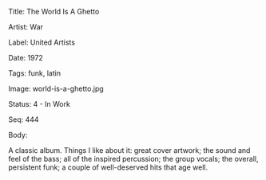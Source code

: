 Title:  The World Is A Ghetto

Artist: War

Label:  United Artists

Date:   1972

Tags:   funk, latin

Image:  world-is-a-ghetto.jpg

Status: 4 - In Work

Seq:    444

Body: 

A classic album. Things I like about it: great cover artwork; the sound and feel of the bass; all of the inspired percussion; the group vocals; the overall, persistent funk; a couple of well-deserved hits that age well. 

